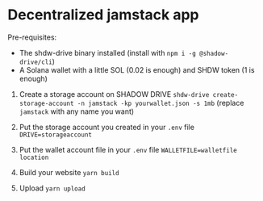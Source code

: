 # Decentralized jamstack app

Pre-requisites:
* The shdw-drive binary installed (install with `npm i -g @shadow-drive/cli`)
* A Solana wallet with a little SOL (0.02 is enough) and SHDW token (1 is enough)

1. Create a storage account on SHADOW DRIVE
`shdw-drive create-storage-account -n jamstack -kp yourwallet.json -s 1mb`
(replace `jamstack` with any name you want)

2. Put the storage account you created in your `.env` file
`DRIVE=storageaccount`

3. Put the wallet account file in your `.env` file
`WALLETFILE=walletfile location`

4. Build your website 
`yarn build`

5. Upload
`yarn upload`

